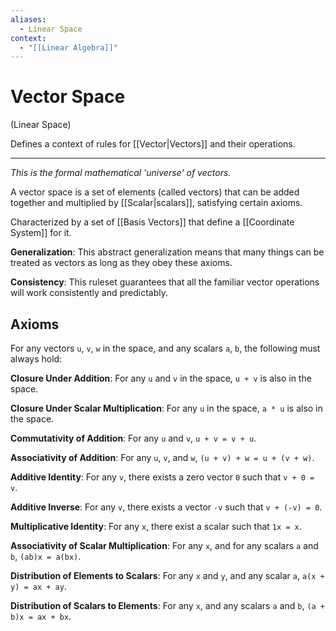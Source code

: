```yaml
---
aliases:
  - Linear Space
context:
  - "[[Linear Algebra]]"
---
```


# Vector Space

(Linear Space)

Defines a context of rules for [[Vector|Vectors]] and their operations.

---

_This is the formal mathematical 'universe' of vectors._

A vector space is a set of elements (called vectors) that can be added together and multiplied by [[Scalar|scalars]], satisfying certain axioms.

Characterized by a set of [[Basis Vectors]] that define a [[Coordinate System]] for it.

**Generalization**: This abstract generalization means that many things can be treated as vectors as long as they obey these axioms.

**Consistency**: This ruleset guarantees that all the familiar vector operations will work consistently and predictably.

## Axioms

For any vectors `u`, `v`, `w` in the space, and any scalars `a`, `b`, the following must always hold:

**Closure Under Addition**: For any `u` and `v` in the space, `u + v` is also in the space.

**Closure Under Scalar Multiplication**: For any `u` in the space, `a * u` is also in the space.

**Commutativity of Addition**: For any `u` and `v`, `u + v = v + u`.

**Associativity of Addition**: For any `u`, `v`, and `w`, `(u + v) + w = u + (v + w)`.

**Additive Identity**: For any `v`, there exists a zero vector `0` such that `v + 0 = v`.

**Additive Inverse**: For any `v`, there exists a vector `-v` such that `v + (-v) = 0`.

**Multiplicative Identity**: For any `x`, there exist a scalar such that `1x = x`.

**Associativity of Scalar Multiplication**: For any `x`, and for any scalars `a` and `b`, `(ab)x = a(bx)`.

**Distribution of Elements to Scalars**: For any `x` and `y`, and any scalar `a`, `a(x + y) = ax + ay`.

**Distribution of Scalars to Elements**: For any `x`, and any scalars `a` and `b`, `(a + b)x = ax + bx`.

